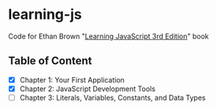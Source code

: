 # learning-js

Code for Ethan Brown "[Learning JavaScript 3rd Edition][1]" book

## Table of Content

 - [x] Chapter 1: Your First Application
 - [x] Chapter 2: JavaScript Development Tools
 - [ ] Chapter 3: Literals, Variables, Constants, and Data Types

 [1]: https://www.amazon.com/Learning-JavaScript-Essentials-Application-Development/dp/B01BW3N906
